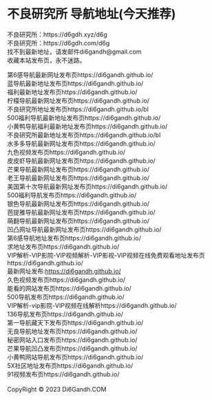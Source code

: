 <h1>不良研究所 导航地址(今天推荐)</h1>
不良研究所：https://d6gdh.xyz/d6g</br>
不良研究所：https://d6gdh.com/d6g</br>
找不到最新地址，请发邮件di6gandh@gmail.com</br>
收藏本站发布页，永不迷路。

第6感导航最新网址发布页https://di6gandh.github.io/</br>
蓝导航最新地址发布页https://di6gandh.github.io/</br>
福利最新地址发布页https://di6gandh.github.io/</br>
柠檬导航最新网址发布页https://di6gandh.github.io/</br>
不良研究所地址发布页https://di6gandh.github.io/bl</br>
500福利导航最新地址发布页https://di6gandh.github.io/</br>
小黄鸭导航福利最新地址发布页https://di6gandh.github.io/</br>
不良研究所最新地址发布页https://di6gandh.github.io/bl</br>
水多多导航最新网址发布页https://di6gandh.github.io/</br>
九色视频发布页https://di6gandh.github.io/</br>
皮皮虾导航最新网址发布页https://di6gandh.github.io/</br>
芒果导航最新网址发布页https://di6gandh.github.io/</br>
老王导航最新网址发布页https://di6gandh.github.io/</br>
美国第十次导航最新网址发布页https://di6gandh.github.io/</br>
500福利导航发布页https://di6gandh.github.io/</br>
银色导航最新网址发布页https://di6gandh.github.io/</br>
芭提雅导航最新网址发布页https://di6gandh.github.io/</br>
萌翻导航最新网址发布页https://di6gandh.github.io/</br>
凹凸网址导航最新网址发布页https://di6gandh.github.io/</br>
第6感导航地址发布页https://di6gandh.github.io/</br>
求地址发布页https://di6gandh.github.io/</br>
VIP解析-VIP影院-VIP视频解析-VIP影视-VIP视频在线免费观看地址发布页https://di6gandh.github.io/</br>
最新网址发布:https://di6gandh.github.io/</br>
久色视频发布页https://di6gandh.github.io/</br>
能看的网站发布页https://di6gandh.github.io/</br>
500导航发布页https://di6gandh.github.io/</br>
VIP解析-vip影院-VIP视频在线解析https://di6gandh.github.io/</br>
136导航发布页https://di6gandh.github.io/</br>
第一导航藏天下发布页https://di6gandh.github.io/</br>
无良导航地址发布页https://di6gandh.github.io/</br>
秘密网站入口发布页https://di6gandh.github.io/</br>
芒果导航凹凸发布页https://di6gandh.github.io/</br>
小黄鸭网站导航发布页https://di6gandh.github.io/</br>
5X社区地址发布页https://di6gandh.github.io/</br>
91视频发布页https://di6gandh.github.io/</br>
</br>
CopyRight © 2023 Di6Gandh.COM

